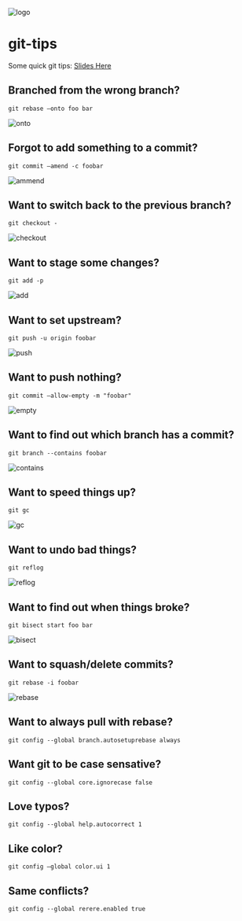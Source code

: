 ![logo](https://raw.githubusercontent.com/alexfish/git-tips/master/images/logo.png)

git-tips
========

Some quick git tips: [Slides Here](http://alexfish.github.io/git-tips)


## Branched from the wrong branch?

``` 
git rebase —onto foo bar 
```

![onto](https://raw.githubusercontent.com/alexfish/git-tips/master/images/onto.gif)

## Forgot to add something to a commit?

``` 
git commit —amend -c foobar
```

![ammend](https://raw.githubusercontent.com/alexfish/git-tips/master/images/ammend.gif)

## Want to switch back to the previous branch?

``` 
git checkout -
```

![checkout](https://raw.githubusercontent.com/alexfish/git-tips/master/images/checkout.gif)

## Want to stage some changes?

``` 
git add -p
```

![add](https://raw.githubusercontent.com/alexfish/git-tips/master/images/add.gif)

## Want to set upstream?

``` 
git push -u origin foobar
```

![push](https://raw.githubusercontent.com/alexfish/git-tips/master/images/push.gif)

## Want to push nothing?

``` 
git commit —allow-empty -m "foobar"
```

![empty](https://raw.githubusercontent.com/alexfish/git-tips/master/images/empty.gif)

## Want to find out which branch has a commit?

``` 
git branch --contains foobar
```

![contains](https://raw.githubusercontent.com/alexfish/git-tips/master/images/contains.gif)

## Want to speed things up?

``` 
git gc
```

![gc](https://raw.githubusercontent.com/alexfish/git-tips/master/images/gc.gif)

## Want to undo bad things?

``` 
git reflog
```

![reflog](https://raw.githubusercontent.com/alexfish/git-tips/master/images/reflog.gif)

## Want to find out when things broke?

``` 
git bisect start foo bar
```

![bisect](https://raw.githubusercontent.com/alexfish/git-tips/master/images/bisect.gif)

## Want to squash/delete commits?

``` 
git rebase -i foobar
```

![rebase](https://raw.githubusercontent.com/alexfish/git-tips/master/images/rebase.gif)

## Want to always pull with rebase?

``` 
git config --global branch.autosetuprebase always
```

## Want git to be case sensative?

``` 
git config --global core.ignorecase false 
```

## Love typos?

``` 
git config --global help.autocorrect 1
```

## Like color?

``` 
git config —global color.ui 1
```

## Same conflicts?

``` 
git config --global rerere.enabled true
```



